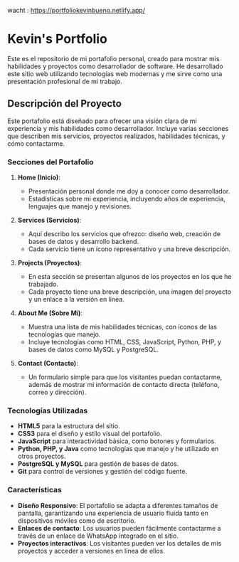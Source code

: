 wacht : https://portfoliokevinbueno.netlify.app/

# Kevin's Portfolio

Este es el repositorio de mi portafolio personal, creado para mostrar mis habilidades y proyectos como desarrollador de software. He desarrollado este sitio web utilizando tecnologías web modernas y me sirve como una presentación profesional de mi trabajo.

## Descripción del Proyecto

Este portafolio está diseñado para ofrecer una visión clara de mi experiencia y mis habilidades como desarrollador. Incluye varias secciones que describen mis servicios, proyectos realizados, habilidades técnicas, y cómo contactarme.

### Secciones del Portafolio

1. **Home (Inicio)**:
   - Presentación personal donde me doy a conocer como desarrollador.
   - Estadísticas sobre mi experiencia, incluyendo años de experiencia, lenguajes que manejo y revisiones.

2. **Services (Servicios)**:
   - Aquí describo los servicios que ofrezco: diseño web, creación de bases de datos y desarrollo backend.
   - Cada servicio tiene un ícono representativo y una breve descripción.

3. **Projects (Proyectos)**:
   - En esta sección se presentan algunos de los proyectos en los que he trabajado.
   - Cada proyecto tiene una breve descripción, una imagen del proyecto y un enlace a la versión en línea.
   
4. **About Me (Sobre Mí)**:
   - Muestra una lista de mis habilidades técnicas, con íconos de las tecnologías que manejo.
   - Incluye tecnologías como HTML, CSS, JavaScript, Python, PHP, y bases de datos como MySQL y PostgreSQL.

5. **Contact (Contacto)**:
   - Un formulario simple para que los visitantes puedan contactarme, además de mostrar mi información de contacto directa (teléfono, correo y dirección).

### Tecnologías Utilizadas

- **HTML5** para la estructura del sitio.
- **CSS3** para el diseño y estilo visual del portafolio.
- **JavaScript** para interactividad básica, como botones y formularios.
- **Python, PHP, y Java** como tecnologías que manejo y he utilizado en otros proyectos.
- **PostgreSQL y MySQL** para gestión de bases de datos.
- **Git** para control de versiones y gestión del código fuente.

### Características

- **Diseño Responsivo**: El portafolio se adapta a diferentes tamaños de pantalla, garantizando una experiencia de usuario fluida tanto en dispositivos móviles como de escritorio.
- **Enlaces de contacto**: Los usuarios pueden fácilmente contactarme a través de un enlace de WhatsApp integrado en el sitio.
- **Proyectos interactivos**: Los visitantes pueden ver los detalles de mis proyectos y acceder a versiones en línea de ellos.
